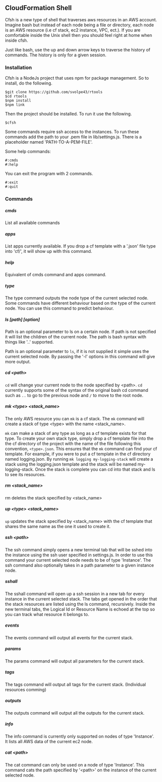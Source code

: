 ## CloudFormation Shell

Cfsh is a new type of shell that traverses aws resources in an AWS account. Imagine bash but instead of each node being a file or directory, each node is an AWS resource (i.e cf stack, ec2 instance, VPC, ect.). If you are comfortable inside the Unix shell then you should feel right at home when inside cfsh.

Just like bash, use the up and down arrow keys to traverse the history of commands. The history is only for a given session.

### Installation
Cfsh is a NodeJs project that uses npm for package management. So to install, do the following.
```
$git clone https://github.com/svolpe43/rtools
$cd rtools
$npm install
$npm link
```
Then the project should be installed. To run it use the following.
```
$cfsh
```

Some commands require ssh access to the instances. To run these commands add the path to your .pem file in lib/settings.js. There is a placeholder named 'PATH-TO-A-PEM-FILE'.

Some help commands:
```
#:cmds
#:help
```

You can exit the program with 2 commands.
```
#:exit
#:quit
```

### Commands

##### cmds
List all available commands

##### apps
List apps currently available. If you drop a cf template with a '.json' file type into 'cf/', it will show up with this command.

##### help
Equivalent of cmds command and apps command.

##### type
The type command outputs the node type of the current selected node. Some commands have different behaviour based on the type of the current node. You can use this command to predict behaviour.

##### ls [path] [option]
Path is an optional parameter to ls on a certain node. If path is not specified it will list the children of the current node. The path is bash syntax with things like '..' supported.

Path is an optional parameter to `ls`, if it is not supplied it simple uses the current selected node. By passing the '-l' options in this command will give more output.

##### cd \<path\>
`cd` will change your current node to the node specified by \<path\>. `cd` currently supports some of the syntax of the original bash cd command such as `..` to go to the previous node and `/` to move to the root node.

##### mk \<type\> \<stack_name\>
The only AWS resource you can `mk` is a cf stack. The `mk` command will create a stack of type \<type\> with the name \<stack_name\>.

`mk` can make a stack of any type as long as a cf template exists for that type. To create your own stack type, simply drop a cf template file into the the cf directory of the project with the name of the file following this convention, `<type>.json`. This ensures that the `mk` command can find your cf template. For example, if you were to put a cf template in the cf directory named logging.json. By running `mk logging my-logging-stack` will create a stack using the logging.json template and the stack will be named my-logging-stack. Once the stack is complete you can cd into that stack and ls to see its resources.

##### rm \<stack_name\>
rm deletes the stack specified by \<stack_name\>

##### up \<type\> \<stack_name\>
`up` updates the stack specified by \<stack_name\> with the cf template that shares the same name as the one it used to create it.

##### ssh \<path\>
The ssh command simply opens a new terminal tab that will be sshed into the instance using the ssh user specified in settings.js. In order to use this command your current selected node needs to be of type 'Instance'. The ssh command also optionally takes in a path parameter to a given instance node.

##### sshall
The sshall command will open up a ssh session in a new tab for every instance in the current selected stack. The tabs get opened in the order that the stack resources are listed using the ls command, recursively. Inside the new terminal tabs, the Logical Id or Resource Name is echoed at the top so you can track what resource it belongs to.

##### events
The events command will output all events for the current stack.

##### params
The params command will output all parameters for the current stack.

##### tags
The tags command will output all tags for the current stack. (Individual resources comming)

##### outputs
The outputs command will output all the outputs for the current stack.

##### info
The info command is currently only supported on nodes of type 'Instance'. It lists all AWS data of the current ec2 node.

##### cat \<path\>
The cat command can only be used on a node of type 'Instance'. This command cats the path specified by '\<path\>' on the instance of the current selected node.
